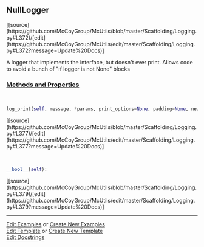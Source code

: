 ## <a id="McUtils.Scaffolding.Logging.NullLogger">NullLogger</a> 
<div class="docs-source-link" markdown="1">
[[source](https://github.com/McCoyGroup/McUtils/blob/master/Scaffolding/Logging.py#L372)/[edit](https://github.com/McCoyGroup/McUtils/edit/master/Scaffolding/Logging.py#L372?message=Update%20Docs)]
</div>

A logger that implements the interface, but doesn't ever print.
Allows code to avoid a bunch of "if logger is not None" blocks

<div class="collapsible-section">
 <div class="collapsible-section collapsible-section-header" markdown="1">
 
### <a class="collapse-link" data-toggle="collapse" href="#methods">Methods and Properties</a> <a class="float-right" data-toggle="collapse" href="#methods"><i class="fa fa-chevron-down"></i></a>

 </div>
 <div class="collapsible-section collapsible-section-body collapse" id="methods" markdown="1">

<a id="McUtils.Scaffolding.Logging.NullLogger.log_print" class="docs-object-method">&nbsp;</a> 
```python
log_print(self, message, *params, print_options=None, padding=None, newline=None, **kwargs): 
```
<div class="docs-source-link" markdown="1">
[[source](https://github.com/McCoyGroup/McUtils/blob/master/Scaffolding/Logging.py#L377)/[edit](https://github.com/McCoyGroup/McUtils/edit/master/Scaffolding/Logging.py#L377?message=Update%20Docs)]
</div>

<a id="McUtils.Scaffolding.Logging.NullLogger.__bool__" class="docs-object-method">&nbsp;</a> 
```python
__bool__(self): 
```
<div class="docs-source-link" markdown="1">
[[source](https://github.com/McCoyGroup/McUtils/blob/master/Scaffolding/Logging.py#L379)/[edit](https://github.com/McCoyGroup/McUtils/edit/master/Scaffolding/Logging.py#L379?message=Update%20Docs)]
</div>

 </div>
</div>




___

[Edit Examples](https://github.com/McCoyGroup/McUtils/edit/gh-pages/ci/examples/McUtils/Scaffolding/Logging/NullLogger.md) or 
[Create New Examples](https://github.com/McCoyGroup/McUtils/new/gh-pages/?filename=ci/examples/McUtils/Scaffolding/Logging/NullLogger.md) <br/>
[Edit Template](https://github.com/McCoyGroup/McUtils/edit/gh-pages/ci/docs/McUtils/Scaffolding/Logging/NullLogger.md) or 
[Create New Template](https://github.com/McCoyGroup/McUtils/new/gh-pages/?filename=ci/docs/templates/McUtils/Scaffolding/Logging/NullLogger.md) <br/>
[Edit Docstrings](https://github.com/McCoyGroup/McUtils/edit/master/Scaffolding/Logging.py#L372?message=Update%20Docs)